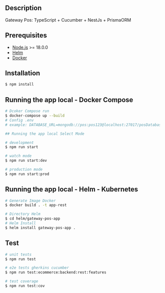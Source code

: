 ## Description

Gateway Pos:  TypeScript + Cucumber +  NestJs + PrismaORM


## Prerequisites

- [Node.js](https://nodejs.org/en/) >= 18.0.0
- [Helm](https://helm.sh/docs/intro/quickstart/)
- [Docker](https://docs.docker.com/get-docker/)

## Installation

```bash
$ npm install
```

## Running the app local - Docker Compose

```bash
# Dcoker Compose run
$ docker-compose up --build
# Config .env
# example: DATABASE_URL=mongodb://pos:pos123@localhost:27017/posDatabase?authSource=admin

## Running the app local Select Mode

# development
$ npm run start

# watch mode
$ npm run start:dev

# production mode
$ npm run start:prod

```





## Running the app local - Helm - Kubernetes

```bash
# Generate Image Docker
$ docker build . -t app-rest

# Directory Helm
$ cd helm/gateway-pos-app
# Helm Install
$ helm install gateway-pos-app .
```

## Test

```bash
# unit tests
$ npm run test

# e2e tests gherkins cucumber
$ npm run test:ecommerce:backend:rest:features

# test coverage
$ npm run test:cov
```

